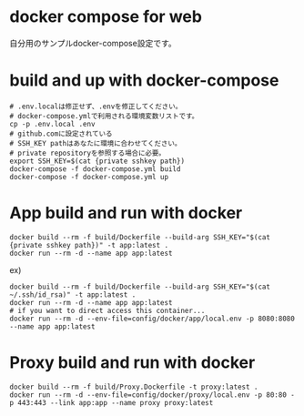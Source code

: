 # docker compose for web
自分用のサンプルdocker-compose設定です。

# build and up with docker-compose
```
# .env.localは修正せず、.envを修正してください。
# docker-compose.ymlで利用される環境変数リストです。
cp -p .env.local .env
# github.comに設定されている
# SSH_KEY pathはあなたに環境に合わせてください。
# private repositoryを参照する場合に必要。
export SSH_KEY=$(cat {private sshkey path})
docker-compose -f docker-compose.yml build
docker-compose -f docker-compose.yml up
```

# App build and run with docker
```
docker build --rm -f build/Dockerfile --build-arg SSH_KEY="$(cat {private sshkey path})" -t app:latest . 
docker run --rm -d --name app app:latest
```
ex)
```
docker build --rm -f build/Dockerfile --build-arg SSH_KEY="$(cat ~/.ssh/id_rsa)" -t app:latest . 
docker run --rm -d --name app app:latest
# if you want to direct access this container...
docker run --rm -d --env-file=config/docker/app/local.env -p 8080:8080 --name app app:latest
```

# Proxy build and run with docker
```
docker build --rm -f build/Proxy.Dockerfile -t proxy:latest .
docker run --rm -d --env-file=config/docker/proxy/local.env -p 80:80 -p 443:443 --link app:app --name proxy proxy:latest
```

